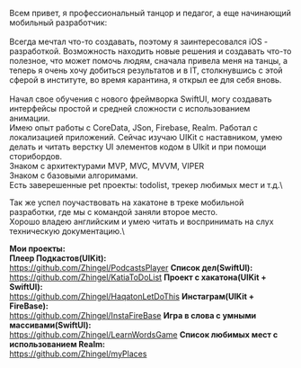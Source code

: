 Всем привет, я профессиональный танцор и педагог, а еще начинающий мобильный разработчик:\
\
Всегда мечтал что-то создавать, поэтому я заинтересовался iOS - разработкой. Возможность находить новые решения и создавать что-то полезное, что может помочь людям, сначала привела меня на танцы, а теперь я очень хочу добиться результатов и в IT, столкнувшись с этой сферой в институте, во время карантина, я открыл ее для себя вновь.\
\
Начал свое обучения с нового фреймворка SwiftUI, могу создавать интерфейсы простой и средней сложности с использованием анимации.\
Имею опыт работы с CoreData, JSon, Firebase, Realm. Работал с локализацией приложений. Сейчас изучаю UIKit с наставником, умею делать и читать верстку UI элементов кодом в UIkit и при помощи сторибордов.\
Знаком с архитектурами MVP, MVC, MVVM, VIPER\
Знаком с базовыми алгоримами.\
Есть заверешенные pet проекты: todolist, трекер любимых мест и т.д.\

Так же успел поучаствовать на хакатоне в треке мобильной разработки, где мы с командой заняли второе место.\
Хорошо владею английским и умею читать и воспринимать на слух техническую документацию.\


**Мои проекты:**\
**Плеер Подкастов(UIKit):**\
https://github.com/Zhingel/PodcastsPlayer
**Список дел(SwiftUI):**\
https://github.com/Zhingel/KatiaToDoList
**Проект с хакатона(UIKit + SwiftUI):**\
https://github.com/Zhingel/HaqatonLetDoThis
**Инстаграм(UIKit + FireBase):**\
https://github.com/Zhingel/InstaFireBase
**Игра в слова с умными массивами(SwiftUI):**\
https://github.com/Zhingel/LearnWordsGame
**Список любимых мест с использованием Realm:**\
https://github.com/Zhingel/myPlaces
